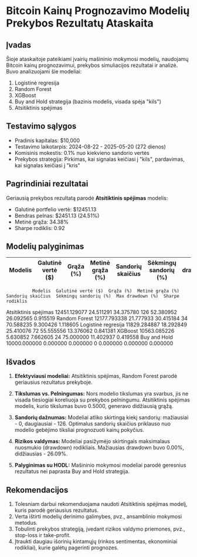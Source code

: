 
# Bitcoin Kainų Prognozavimo Modelių Prekybos Rezultatų Ataskaita

## Įvadas

Šioje ataskaitoje pateikiami įvairių mašininio mokymosi modelių, naudojamų Bitcoin kainų prognozavimui, 
prekybos simuliacijos rezultatai ir analizė. Buvo analizuojami šie modeliai:

1. Logistinė regresija
2. Random Forest
3. XGBoost
4. Buy and Hold strategija (bazinis modelis, visada spėja "kils")
5. Atsitiktinis spėjimas

## Testavimo sąlygos

- Pradinis kapitalas: $10,000
- Testavimo laikotarpis: 2024-08-22 - 2025-05-20 (272 dienos)
- Komisinis mokestis: 0.1% nuo kiekvieno sandorio vertės
- Prekybos strategija: Pirkimas, kai signalas keičiasi į "kils", pardavimas, kai signalas keičiasi į "kris"

## Pagrindiniai rezultatai

Geriausią prekybos rezultatą parodė **Atsitiktinis spėjimas** modelis:
- Galutinė portfelio vertė: $12451.13
- Bendras pelnas: $2451.13 (24.51%)
- Metinė grąža: 34.38%
- Sharpe rodiklis: 0.92

## Modelių palyginimas

| Modelis | Galutinė vertė ($) | Grąža (%) | Metinė grąža (%) | Sandorių skaičius | Sėkmingų sandorių (%) | Max drawdown (%) | Sharpe rodiklis |
|---------|-------------------|----------|-----------------|-------------------|----------------------|-----------------|----------------|
              Modelis  Galutinė vertė ($)  Grąža (%)  Metinė grąža (%)  Sandorių skaičius  Sėkmingų sandorių (%)  Max drawdown (%)  Sharpe rodiklis
Atsitiktinis spėjimas        12451.129077  24.511291         34.375780                126              52.380952         26.092565         0.915519
        Random Forest        12177.793338  21.777933         30.415184                 34              70.588235          9.300426         1.118605
  Logistinė regresija        11829.284887  18.292849         25.410076                 72              55.555556         13.376062         0.841381
              XGBoost        10563.085226   5.630852          7.662605                 24              75.000000         11.402937         0.419558
         Buy and Hold        10000.000000   0.000000          0.000000                  0               0.000000          0.000000         0.000000

## Išvados

1. **Efektyviausi modeliai:** Atsitiktinis spėjimas, Random Forest parodė geriausius rezultatus prekyboje.

2. **Tikslumas vs. Pelningumas:** Nors modelio tikslumas yra svarbus, jis ne visada tiesiogiai koreliuoja su 
   prekybos pelningumu. Atsitiktinis spėjimas modelis, kurio tikslumas buvo 0.5000, 
   generavo didžiausią grąžą.

3. **Sandorių dažnumas:** Modeliai atliko skirtingą kiekį sandorių: mažiausiai - 0, 
   daugiausiai - 126. Optimalus sandorių skaičius priklauso nuo modelio gebėjimo 
   tiksliai prognozuoti kainų pokyčius.

4. **Rizikos valdymas:** Modeliai pasižymėjo skirtingais maksimalaus nuosmukio (drawdown) rodikliais. Mažiausias drawdown
   buvo 0.00%, didžiausias - 26.09%.

5. **Palyginimas su HODL:** Mašininio mokymosi modeliai parodė geresnius rezultatus nei paprasta Buy and Hold strategija.

## Rekomendacijos

1. Tolesniam darbui rekomenduojama naudoti Atsitiktinis spėjimas modelį, kuris parodė geriausius rezultatus.
2. Verta ištirti modelių derinimo galimybes, pvz., ansamblinio mokymosi metodus.
3. Tobulinti prekybos strategiją, įvedant rizikos valdymo priemones, pvz., stop-loss ir take-profit.
4. Įtraukti daugiau išorinių kintamųjų (rinkos sentimentas, ekonominiai rodikliai), kurie galėtų pagerinti prognozes.

